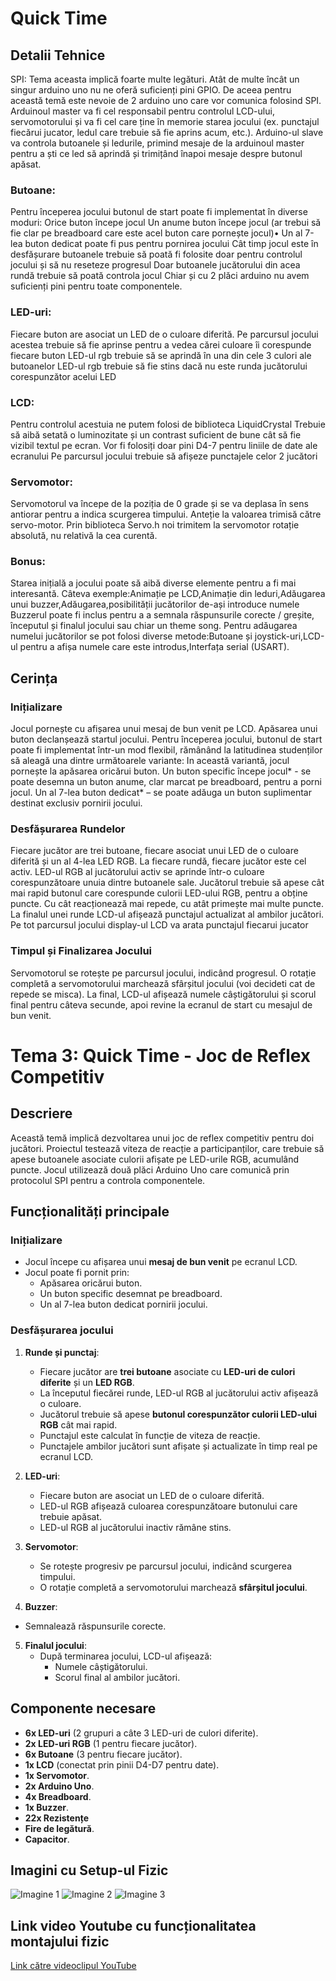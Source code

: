 # Quick Time


## Detalii Tehnice

SPI: Tema aceasta implică foarte multe legături. Atât de multe încât un singur arduino uno nu ne oferă suficienți pini GPIO. De aceea pentru această temă este nevoie de 2 arduino uno care vor comunica folosind SPI. Arduinoul master va fi cel responsabil pentru controlul LCD-ului, servomotorului și va fi cel care ține în memorie starea jocului (ex. punctajul fiecărui jucator, ledul care trebuie să fie aprins acum, etc.). Arduino-ul slave va controla butoanele și ledurile, primind mesaje de la arduinoul master pentru a ști ce led să aprindă și trimițând înapoi mesaje despre butonul apăsat.

### Butoane:
Pentru începerea jocului butonul de start poate fi implementat în diverse moduri:
Orice buton începe jocul
Un anume buton începe jocul (ar trebui să fie clar pe breadboard care este acel buton care pornește jocul)• Un al 7-lea buton dedicat poate fi pus pentru pornirea jocului
Cât timp jocul este în desfășurare butoanele trebuie să poată fi folosite doar pentru controlul jocului și să nu reseteze progresul
Doar butoanele jucătorului din acea rundă trebuie să poată controla jocul
Chiar și cu 2 plăci arduino nu avem suficienți pini pentru toate componentele. 

### LED-uri:

Fiecare buton are asociat un LED de o culoare diferită. Pe parcursul jocului acestea trebuie să fie aprinse pentru a vedea cărei culoare îi corespunde fiecare buton
LED-ul rgb trebuie să se aprindă în una din cele 3 culori ale butoanelor
LED-ul rgb trebuie să fie stins dacă nu este runda jucătorului corespunzător acelui LED

### LCD:

Pentru controlul acestuia ne putem folosi de biblioteca LiquidCrystal
Trebuie să aibă setată o luminozitate și un contrast suficient de bune cât să fie vizibil textul pe ecran.
Vor fi folosiți doar pini D4-7 pentru liniile de date ale ecranului
Pe parcursul jocului trebuie să afișeze punctajele celor 2 jucători

### Servomotor:

Servomotorul va începe de la poziția de 0 grade și se va deplasa în sens antiorar pentru a indica scurgerea timpului.
Anteție la valoarea trimisă către servo-motor. Prin biblioteca Servo.h noi trimitem la servomotor rotație absolută, nu relativă la cea curentă.

### Bonus:

Starea inițială a jocului poate să aibă diverse elemente pentru a fi mai interesantă. Câteva exemple:Animație pe LCD,Animație din leduri,Adăugarea unui buzzer,Adăugarea,posibilității jucătorilor de-ași introduce numele
Buzzerul poate fi inclus pentru a a semnala răspunsurile corecte / greșite, începutul și finalul jocului sau chiar un theme song.
Pentru adăugarea numelui jucătorilor se pot folosi diverse metode:Butoane și joystick-uri,LCD-ul pentru a afișa numele care este introdus,Interfața serial (USART).

## Cerința

### Inițializare
Jocul pornește cu afișarea unui mesaj de bun venit pe LCD. Apăsarea unui buton declanșează startul jocului.
Pentru începerea jocului, butonul de start poate fi implementat într-un mod flexibil, rămânând la latitudinea studenților să aleagă una dintre următoarele variante:
In această variantă, jocul pornește la apăsarea oricărui buton.
Un buton specific începe jocul* - se poate desemna un buton anume, clar marcat pe breadboard, pentru a porni jocul.
Un al 7-lea buton dedicat* – se poate adăuga un buton suplimentar destinat exclusiv pornirii jocului.
### Desfășurarea Rundelor
Fiecare jucător are trei butoane, fiecare asociat unui LED de o culoare diferită și un al 4-lea LED RGB.
La fiecare rundă, fiecare jucător este cel activ.
LED-ul RGB al jucătorului activ se aprinde într-o culoare corespunzătoare unuia dintre butoanele sale. Jucătorul trebuie să apese cât mai rapid butonul care corespunde culorii LED-ului RGB, pentru a obține puncte. Cu cât reacționează mai repede, cu atât primește mai multe puncte.
La finalul unei runde LCD-ul afișează punctajul actualizat al ambilor jucători.
Pe tot parcursul jocului display-ul LCD va arata punctajul fiecarui jucator
### Timpul și Finalizarea Jocului
Servomotorul se rotește pe parcursul jocului, indicând progresul. O rotație completă a servomotorului marchează sfârșitul jocului (voi decideti cat de repede se misca).
La final, LCD-ul afișează numele câștigătorului și scorul final pentru câteva secunde, apoi revine la ecranul de start cu mesajul de bun venit.


# Tema 3: Quick Time - Joc de Reflex Competitiv

## Descriere
Această temă implică dezvoltarea unui joc de reflex competitiv pentru doi jucători. Proiectul testează viteza de reacție a participanților, care trebuie să apese butoanele asociate culorii afișate pe LED-urile RGB, acumulând puncte. Jocul utilizează două plăci Arduino Uno care comunică prin protocolul SPI pentru a controla componentele.

## Funcționalități principale

### Inițializare
- Jocul începe cu afișarea unui **mesaj de bun venit** pe ecranul LCD.
- Jocul poate fi pornit prin:
  - Apăsarea oricărui buton.
  - Un buton specific desemnat pe breadboard.
  - Un al 7-lea buton dedicat pornirii jocului.

### Desfășurarea jocului
1. **Runde și punctaj**:
   - Fiecare jucător are **trei butoane** asociate cu **LED-uri de culori diferite** și un **LED RGB**.
   - La începutul fiecărei runde, LED-ul RGB al jucătorului activ afișează o culoare.
   - Jucătorul trebuie să apese **butonul corespunzător culorii LED-ului RGB** cât mai rapid.
   - Punctajul este calculat în funcție de viteza de reacție.
   - Punctajele ambilor jucători sunt afișate și actualizate în timp real pe ecranul LCD.

2. **LED-uri**:
   - Fiecare buton are asociat un LED de o culoare diferită.
   - LED-ul RGB afișează culoarea corespunzătoare butonului care trebuie apăsat.
   - LED-ul RGB al jucătorului inactiv rămâne stins.

3. **Servomotor**:
   - Se rotește progresiv pe parcursul jocului, indicând scurgerea timpului.
   - O rotație completă a servomotorului marchează **sfârșitul jocului**.

4. **Buzzer**:
  - Semnalează răspunsurile corecte.

5. **Finalul jocului**:
   - După terminarea jocului, LCD-ul afișează:
     - Numele câștigătorului.
     - Scorul final al ambilor jucători.


## Componente necesare
- **6x LED-uri** (2 grupuri a câte 3 LED-uri de culori diferite).
- **2x LED-uri RGB** (1 pentru fiecare jucător).
- **6x Butoane** (3 pentru fiecare jucător).
- **1x LCD** (conectat prin pinii D4-D7 pentru date).
- **1x Servomotor**.
- **2x Arduino Uno**.
- **4x Breadboard**.
- **1x Buzzer**.
- **22x Rezistențe**
- **Fire de legătură**.
- **Capacitor**.

## Imagini cu Setup-ul Fizic

![Imagine 1](./imagini/imagine1.jpeg)
![Imagine 2](./imagini/imagine2.jpeg)
![Imagine 3](./imagini/imagine3.jpeg)

## Link video Youtube cu funcționalitatea montajului fizic

[Link către videoclipul YouTube](https://www.youtube.com/watch?v=vl8MuFH1_yk)
